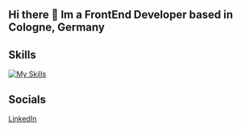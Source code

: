 ## Hi there 👋 Im a FrontEnd Developer based in Cologne, Germany

## Skills
[![My Skills](https://skillicons.dev/icons?i=js,html,css,react,bootstrap)](https://skillicons.dev)

## Socials
[LinkedIn](https://www.linkedin.com/in/pablo-azadian)
